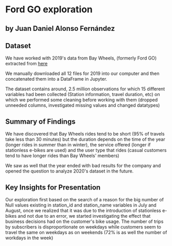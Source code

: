 # Ford GO exploration
## by Juan Daniel Alonso Fernández


## Dataset

We have worked with 2019's data from Bay Wheels, (formerly Ford GO) extracted from [here](https://s3.amazonaws.com/baywheels-data/index.html)

We manually downloaded all 12 files for 2019 into our computer and then concatenated them into a DataFrame in Jupyter.

The dataset contains around, 2.5 million observations for which 15 different variables had been collected (Station information, travel duration, etc) on which we performed some cleaning before working with them (dropped unneeded columns, investigated missing values and changed datatypes)



## Summary of Findings


We have discovered that Bay Wheels rides tend to be short (95% of travels take less than 30 minutes) but the duration depends on the time of the year (longer rides in summer than in winter), the service offered (longer if stationless e-bikes are used) and the user type that rides (casual customers tend to have longer rides than Bay Wheels' members)

We saw as well that the year ended with bad results for the company and opened the question to analyze 2020's dataset in the future.


## Key Insights for Presentation

Our exploration first based on the search of a reason for the big number of Null values existing in station_id and station_name variables in July and August, once we realized that it was due to the introduction of stationless e-bikes and not due to an error, we started investigating the effect that business decisions had on the customer's bike usage.
The number of trips by subscribers is disproportionate on weekdays while customers seem to travel the same on weekdays as on weekends (72% is as well the number of workdays in the week)
